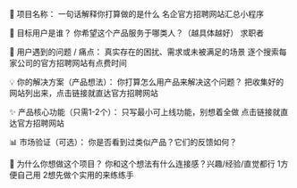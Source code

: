 📌 项目名称：
一句话解释你打算做的是什么
名企官方招聘网站汇总小程序

👥 目标用户是谁？
你希望这个产品服务于哪类人？（越具体越好）
求职者

🎯 用户遇到的问题 / 痛点：
真实存在的困扰、需求或未被满足的场景
逐个搜索每家公司的官方招聘网站有点费时间

💡 你的解决方案（产品想法）：
你打算怎么用产品来解决这个问题？
把收集好的网站列出来，点击链接就直达官方招聘网站

✨ 产品核心功能（只需1-2个）：
只写最小可上线功能，别想着全做
点击链接就直达官方招聘网站

📊 市场验证（可选）：
你是否看到过类似产品？它们的反馈如何？

🧠 为什么你想做这个项目？
你和这个想法有什么连接感？兴趣/经验/直觉都行
1方便自己用 2想先做个实用的来练练手
